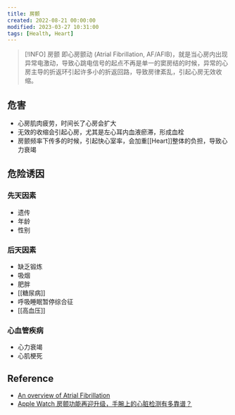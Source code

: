 ```yaml
---
title: 房颤
created: 2022-08-21 00:00:00
modified: 2023-03-27 10:31:00
tags: [Health, Heart]
---
```


> [!INFO] 房颤
> 即心房颤动 (Atrial Fibrillation, AF/AFIB)，就是当心房内出现异常电激动，导致心跳电信号的起点不再是单一的窦房结的时候，异常的心房主导的折返环引起许多小的折返回路，导致房律紊乱，引起心房无效收缩。

## 危害

- 心房肌肉疲劳，时间长了心房会扩大
- 无效的收缩会引起心房，尤其是左心耳内血液瘀滞，形成血栓
- 房颤频率下传多的时候，引起快心室率，会加重[[Heart]]整体的负担，导致心力衰竭

## 危险诱因

### 先天因素

- 遗传
- 年龄
- 性别

### 后天因素

- 缺乏锻炼
- 吸烟
- 肥胖
- [[糖尿病]]
- 呼吸睡眠暂停综合征
- [[高血压]]

### 心血管疾病

- 心力衰竭
- 心肌梗死

## Reference

- [An overview of Atrial Fibrillation](https://www.youtube.com/watch?v=HyQjpQf_eME)
- [Apple Watch 房颤功能再迎升级，手腕上的心脏检测有多靠谱？](https://sspai.com/post/74014)
